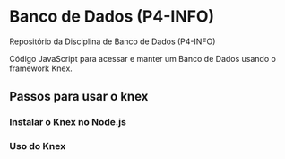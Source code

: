 # Banco de Dados (P4-INFO) 
Repositório da Disciplina de Banco de Dados (P4-INFO)

>
Código JavaScript para acessar e manter um Banco de Dados usando o framework Knex.
>

## Passos para usar o knex
>

>
### Instalar o Knex no Node.js
>

>

### Uso do Knex